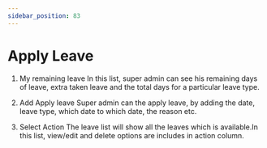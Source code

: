 ```yaml
---
sidebar_position: 83
---
```

 
# Apply Leave
1. My remaining leave
In this list, super admin can see his remaining days of leave, extra taken leave and the total days for a particular leave type.

2. Add Apply leave
Super admin can the apply leave, by adding the date, leave type, which date to which date, the reason etc.

3. Select Action
The leave list will show all the leaves which is available.In this list, view/edit and delete options are includes in action column.